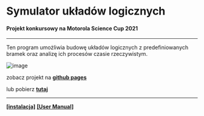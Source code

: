 # Symulator układów logicznych
#### Projekt konkursowy na Motorola Science Cup 2021
***
Ten program umożliwia budowę układów logicznych z predefiniowanych bramek oraz analizę ich procesów czasie rzeczywistym.

![image](https://user-images.githubusercontent.com/77996376/156939797-b3c1424e-a70e-4300-877f-825fa9a89c8b.png)

zobacz projekt na **[github pages](https://mikolajmydel.github.io/logic/)**

lub pobierz **[tutaj](https://github.com/MikolajMydel/logic/releases/download/v1.0/logic.zip)**
***
**[[instalacja]](https://github.com/MikolajMydel/logic/wiki/instalacja)** **[[User Manual]](https://github.com/MikolajMydel/logic/wiki/manual)**
